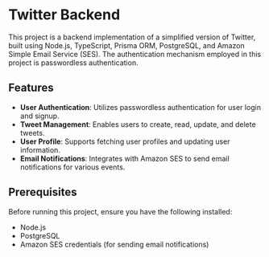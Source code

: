 # Twitter Backend

This project is a backend implementation of a simplified version of Twitter, built using Node.js, TypeScript, Prisma ORM, PostgreSQL, and Amazon Simple Email Service (SES). The authentication mechanism employed in this project is passwordless authentication.

## Features

- **User Authentication**: Utilizes passwordless authentication for user login and signup.
- **Tweet Management**: Enables users to create, read, update, and delete tweets.
- **User Profile**: Supports fetching user profiles and updating user information.
- **Email Notifications**: Integrates with Amazon SES to send email notifications for various events.

## Prerequisites

Before running this project, ensure you have the following installed:

- Node.js
- PostgreSQL
- Amazon SES credentials (for sending email notifications)
